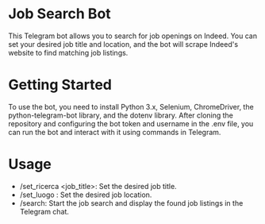 # Job Search Bot
This Telegram bot allows you to search for job openings on Indeed. You can set your desired job title and location, and the bot will scrape Indeed's website to find matching job listings.

# Getting Started
To use the bot, you need to install Python 3.x, Selenium, ChromeDriver, the python-telegram-bot library, and the dotenv library. After cloning the repository and configuring the bot token and username in the .env file, you can run the bot and interact with it using commands in Telegram.

# Usage
- /set_ricerca <job_title>: Set the desired job title.
- /set_luogo <location>: Set the desired job location.
- /search: Start the job search and display the found job listings in the Telegram chat.
